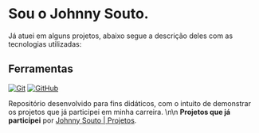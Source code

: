 #  Sou o Johnny Souto.

Já atuei em alguns projetos, abaixo segue a descrição deles com as tecnologias utilizadas:

## Ferramentas
[![Git](https://img.shields.io/badge/Git-000?style=for-the-badge&logo=git&logoColor=E94D5F)](https://git-scm.com/doc) 
[![GitHub](https://img.shields.io/badge/GitHub-000?style=for-the-badge&logo=github&logoColor=30A3DC)](https://docs.github.com/)

Repositório desenvolvido para fins didáticos, com o intuito de demonstrar os projetos que já participei em minha carreira.
\n\n
**Projetos que já participei** por [Johnny Souto | Projetos](https://github.com/johnnysoutodev/dio-lab-open-source/blob/feat/community/johnnysoutodev/community/johnnysoutodev.md).